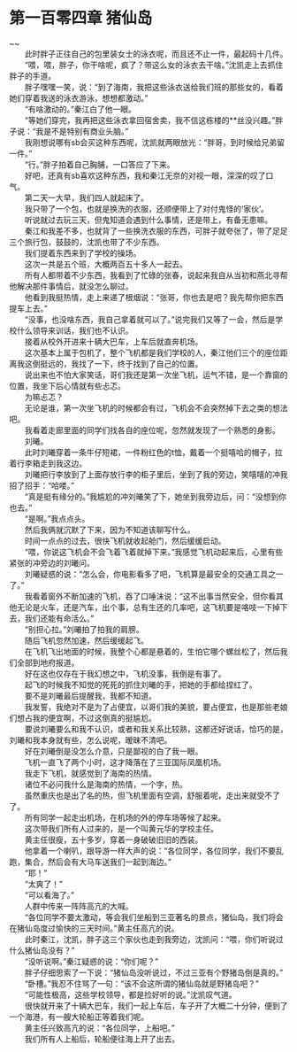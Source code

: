# 第一百零四章 猪仙岛

~~
            <br>　　此时胖子正往自己的包里装女士的泳衣呢，而且还不止一件，最起码十几件。<br>　　“喂，喂，胖子，你干啥呢，疯了？带这么女的泳衣去干啥。”沈凯走上去抓住胖子的手道。<br>　　胖子嘿嘿一笑，说：“到了海南，我把这些泳衣送给我们班的那些女的，看着她们穿着我送的泳衣游泳，想想都激动。”<br>　　“有啥激动的。”秦江白了他一眼。<br>　　“等她们穿完，我再把这些泳衣拿回宿舍卖，我不信这栋楼的**丝没兴趣。”胖子说：“我是不是特别有商业头脑。”<br>　　我刚想说哪有sb会买这种东西呢，沈凯就两眼放光：“胖哥，到时候给兄弟留一件。”<br>　　“行。”胖子拍着自己胸脯，一口答应了下来。<br>　　好吧，还真有sb喜欢这种东西，我和秦江无奈的对视一眼，深深的叹了口气。<br>　　第二天一大早，我们四人就起床了。<br>　　我只带了一个包，也就是换洗的衣服，还顺便带上了对付鬼怪的‘家伙’。<br>　　听说就过去玩三天，但鬼知道会遇到什么事情，还是带上，有备无患嘛。<br>　　秦江和我差不多，也就背了一些换洗衣服的东西，可胖子就夸张了，带了足足三个旅行包，鼓鼓的，沈凯也带了不少东西。<br>　　我们提着东西来到了学校的操场。<br>　　这次一共是五个班，大概两百五十多人一起去。<br>　　所有人都带着不少东西，我看到了忙碌的张春，说起来我自从当初和燕北寻帮他解决那件事情后，就没怎么聊过。<br>　　他看到我挺热情，走上来递了根烟说：“张哥，你也去是吧？我先帮你把东西提车上去。”<br>　　“没事，也没啥东西，我自己拿着就可以了。”说完我们又等了一会，然后是学校什么领导来训话，我们也不认识。<br>　　接着从校外开进来十辆大巴车，上车后就直奔机场。<br>　　这次基本上属于包机了，整个飞机都是我们学校的人，秦江他们三个的座位距离我这倒挺远的，我找了一下，终于找到了自己的位置。<br>　　说出来也不怕大家笑话，哥们我还是第一次坐飞机，运气不错，是一个靠窗的位置，我坐下后心情就有些忐忑。<br>　　为嘛忐忑？<br>　　无论是谁，第一次坐飞机的时候都会有过，飞机会不会突然掉下去之类的想法吧。<br>　　我看着走廊里面的同学们找各自的座位呢，忽然就发现了一个熟悉的身影。<br>　　刘曦。<br>　　此时刘曦穿着一条牛仔短裙，一件粉红色的t恤，戴着一个挺嘻哈的帽子，拉着行李箱走到我这边。<br>　　刘曦把行李放到了上面存放行李的柜子里后，坐到了我的旁边，笑嘻嘻的冲我招了招手：“哈喽。”<br>　　“真是挺有缘分的。”我尴尬的冲刘曦笑了下，她坐到我旁边后，问：“没想到你也去。”<br>　　“是啊。”我点点头。<br>　　然后我俩就沉默了下来，因为不知道该聊写什么。<br>　　时间一点点的过去，很快飞机就收起舱门，然后缓缓启动。<br>　　“喂，你说这飞机会不会飞着飞着就掉下来。”我感觉飞机动起来后，心里有些紧张的冲旁边的刘曦问。<br>　　刘曦疑惑的说：“怎么会，你电影看多了吧，飞机算是最安全的交通工具之一了。”<br>　　我看着窗外不断加速的飞机，吞了口唾沫说：“这不出事当然安全，但你看其他无论是火车，还是汽车，出个事，总有生还的几率吧，这飞机要是咯吱一下掉下去，我们还能有命活么。”<br>　　“别担心拉。”刘曦拍了拍我的肩膀。<br>　　随后飞机忽然加速，然后缓缓起飞。<br>　　在飞机飞出地面的时候，我整个心都是悬着的，生怕它哪个螺丝松了，然后我们全部到地府报道。<br>　　好在这也仅存在于我幻想之中，飞机没事，我倒是有事了。<br>　　起飞的时候我不知觉的死死的抓住刘曦的手，把她的手都给捏红了。<br>　　要不是刘曦最后提醒我，我都不知道。<br>　　我发誓，我绝对不是为了占便宜，以哥们我的美貌，要占便宜，也是那些老娘们想占我的便宜啊，不过这倒真的挺尴尬。<br>　　要说刘曦要么和我不认识，或者和我关系比较熟，这都还好说话，恰巧的是，刘曦和我本身就有些，怎么说呢，暧昧不清吧。<br>　　好在刘曦倒是没怎么介意，只是鄙视的白了我一眼。<br>　　飞机一直飞了两个小时，这才降落在了三亚国际凤凰机场。<br>　　我走下飞机，就感觉到了海南的热情。<br>　　诸位不必问我什么是海南的热情，一个字，热。<br>　　虽然重庆也是出了名的热，但飞机里面有空调，舒服着呢，走出来就受不了了。<br>　　所有同学一起走出机场，在机场的外的停车场等候了起来。<br>　　这次带我们所有人过来的，是一个叫黄元华的学校主任。<br>　　黄主任很瘦，五十多岁，穿着一身破破旧旧的西装。<br>　　他拿着一个喇叭，跟导游一样大声的说：“各位同学，各位同学，我们不要乱跑，集合，然后会有大马车送我们一起到海边。”<br>　　“耶！”<br>　　“太爽了！”<br>　　“可以看海了。”<br>　　人群中传来一阵阵高亢的大喊。<br>　　“各位同学不要太激动，等会我们坐船到三亚著名的景点，猪仙岛，我们将会在猪仙岛度过愉快的三天时间。”黄主任高亢的说。<br>　　此时秦江，沈凯，胖子这三个家伙也走到我旁边，沈凯问：“喂，你们听说过什么猪仙岛没有？”<br>　　“没听说啊。”秦江疑惑的说：“你们呢？”<br>　　胖子仔细思索了一下说：“猪仙岛没听说过，不过三亚有个野猪岛倒是真的。”<br>　　“卧槽。”我忍不住骂了一句：“该不会这所谓的猪仙岛就是野猪岛吧？”<br>　　“可能性极高，这些学校领导，都是捡好听的说。”沈凯叹气道。<br>　　很快就开来了十辆大巴车，我们一起上车后，车子开了大概二十分钟，便到了一个海港，有一艘大轮船正等着我们呢。<br>　　黄主任兴致高亢的说：“各位同学，上船吧。”<br>　　我们所有人上船后，轮船便往海上开了出去。<br>
	